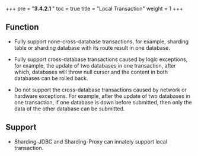 +++
pre = "<b>3.4.2.1 </b>"
toc = true
title = "Local Transaction"
weight = 1
+++

## Function

* Fully support none-cross-database transactions, for example,  sharding table or sharding database with its route result in one database.

* Fully support cross-database transactions caused by logic exceptions, for example, the update of two databases in one transaction, after which, databases will throw null cursor and the content in both databases can be rolled back.

* Do not support the cross-database transactions caused by network or hardware exceptions. For example, after the update of two databases in one transaction, if one database is down before submitted, then only the data of the other database can be submitted.

## Support

* Sharding-JDBC and Sharding-Proxy can innately support local transaction.
